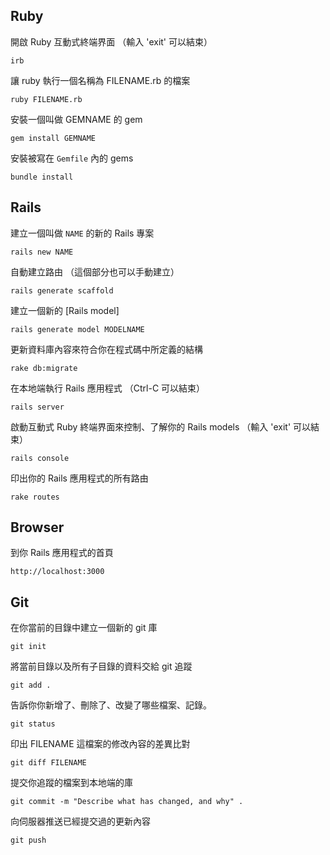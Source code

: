 ## Ruby

開啟 Ruby 互動式終端界面 （輸入 'exit' 可以結束）

    irb

讓 ruby 執行一個名稱為 FILENAME.rb 的檔案

    ruby FILENAME.rb

安裝一個叫做 GEMNAME 的 gem

    gem install GEMNAME

安裝被寫在 `Gemfile` 內的 gems

    bundle install

## Rails

建立一個叫做 `NAME` 的新的 Rails 專案

    rails new NAME
    
自動建立路由 （這個部分也可以手動建立）

    rails generate scaffold

建立一個新的 [Rails model]

    rails generate model MODELNAME

更新資料庫內容來符合你在程式碼中所定義的結構

    rake db:migrate

在本地端執行 Rails 應用程式 （Ctrl-C 可以結束）

    rails server

啟動互動式 Ruby 終端界面來控制、了解你的 Rails models （輸入 'exit' 可以結束）

    rails console

印出你的 Rails 應用程式的所有路由

    rake routes

## Browser

到你 Rails 應用程式的首頁

    http://localhost:3000

## Git

在你當前的目錄中建立一個新的 git 庫

    git init

將當前目錄以及所有子目錄的資料交給 git 追蹤

    git add .

告訴你你新增了、刪除了、改變了哪些檔案、記錄。

    git status

印出 FILENAME 這檔案的修改內容的差異比對

    git diff FILENAME

提交你追蹤的檔案到本地端的庫

    git commit -m "Describe what has changed, and why" .

向伺服器推送已經提交過的更新內容

    git push
